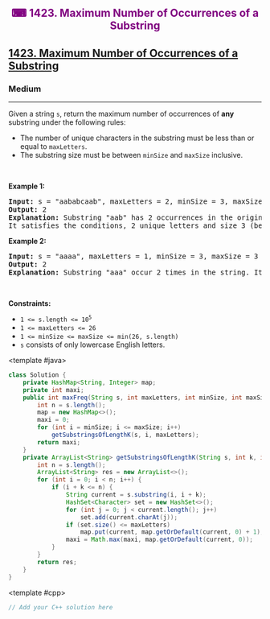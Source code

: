 <div align = "center">
<h style = "margin-bottom: 0px; margin-top: 0px; color : purple;" align = "center" class = "header">

## ⌨ 1423. Maximum Number of Occurrences of a Substring

</h>
</div>

<h2><a href="https://leetcode.com/problems/maximum-number-of-occurrences-of-a-substring" target = "_blank">1423. Maximum Number of Occurrences of a Substring</a></h2><h3>Medium</h3><hr><p>Given a string <code>s</code>, return the maximum number of occurrences of <strong>any</strong> substring under the following rules:</p>

<ul>
	<li>The number of unique characters in the substring must be less than or equal to <code>maxLetters</code>.</li>
	<li>The substring size must be between <code>minSize</code> and <code>maxSize</code> inclusive.</li>
</ul>

<p>&nbsp;</p>
<p><strong class="example">Example 1:</strong></p>

<pre>
<strong>Input:</strong> s = &quot;aababcaab&quot;, maxLetters = 2, minSize = 3, maxSize = 4
<strong>Output:</strong> 2
<strong>Explanation:</strong> Substring &quot;aab&quot; has 2 occurrences in the original string.
It satisfies the conditions, 2 unique letters and size 3 (between minSize and maxSize).
</pre>

<p><strong class="example">Example 2:</strong></p>

<pre>
<strong>Input:</strong> s = &quot;aaaa&quot;, maxLetters = 1, minSize = 3, maxSize = 3
<strong>Output:</strong> 2
<strong>Explanation:</strong> Substring &quot;aaa&quot; occur 2 times in the string. It can overlap.
</pre>

<p>&nbsp;</p>
<p><strong>Constraints:</strong></p>

<ul>
	<li><code>1 &lt;= s.length &lt;= 10<sup>5</sup></code></li>
	<li><code>1 &lt;= maxLetters &lt;= 26</code></li>
	<li><code>1 &lt;= minSize &lt;= maxSize &lt;= min(26, s.length)</code></li>
	<li><code>s</code> consists of only lowercase English letters.</li>
</ul>

<CodeTabs :languages="[ { name: 'C++', slot: 'cpp' }, { name: 'Java', slot: 'java' } ]">

<template #java>

```java
class Solution {
    private HashMap<String, Integer> map;
    private int maxi;
    public int maxFreq(String s, int maxLetters, int minSize, int maxSize) {
        int n = s.length();
        map = new HashMap<>();
        maxi = 0;
        for (int i = minSize; i <= maxSize; i++)
            getSubstringsOfLengthK(s, i, maxLetters);
        return maxi;
    }
    private ArrayList<String> getSubstringsOfLengthK(String s, int k, int maxLetters) {
        int n = s.length();
        ArrayList<String> res = new ArrayList<>();
        for (int i = 0; i < n; i++) {
            if (i + k <= n) {
                String current = s.substring(i, i + k);
                HashSet<Character> set = new HashSet<>();
                for (int j = 0; j < current.length(); j++)
                    set.add(current.charAt(j));
                if (set.size() <= maxLetters)
                    map.put(current, map.getOrDefault(current, 0) + 1);
                maxi = Math.max(maxi, map.getOrDefault(current, 0));
            }
        }
        return res;
    }
}
```

</template>

<template #cpp>

```cpp
// Add your C++ solution here
```

</template>

</CodeTabs>
